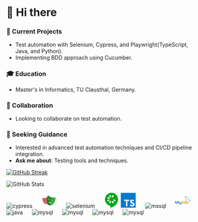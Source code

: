 # 👋 Hi there

### 🔭 Current Projects
- Test automation with Selenium, Cypress, and Playwright(TypeScript, Java, and Python).
- Implementing BDD approach using Cucumber.

### 🎓 Education
- Master's in Informatics, TU Clausthal, Germany.

### 🤝 Collaboration
- Looking to collaborate on test automation.

### 🤔 Seeking Guidance
- Interested in advanced test automation techniques and CI/CD pipeline integration.
- **Ask me about**: Testing tools and techniques.


[![GitHub Streak](https://streak-stats.demolab.com?user=mib-coding&theme=whatsapp-dark2&card_width=467)](https://git.io/streak-stats)

![GitHub Stats](https://github-readme-stats.vercel.app/api?username=mib-coding&show_icons=true&bg_color=121212&title_color=00BFFF&text_color=25D366&icon_color=D3D3D3)

<p align="left">
  <img src="https://raw.githubusercontent.com/simple-icons/simple-icons/6e46ec1fc23b60c8fd0d2f2ff46db82e16dbd75f/icons/cypress.svg" alt="cypress" width="40" height="40" style="margin-right: 20px;"/>
  <img src="https://raw.githubusercontent.com/devicons/devicon/master/icons/playwright/playwright-original.svg" alt="playwright" width="40" height="40" style="margin-right: 20px;"/>
  <img src="https://raw.githubusercontent.com/detain/svg-logos/780f25886640cef088af994181646db2f6b1a3f8/svg/selenium-logo.svg" alt="selenium" width="40" height="40" style="margin-right: 20px;"/>
  <img src="https://github.com/devicons/devicon/blob/master/icons/cucumber/cucumber-plain.svg" alt="cucumber" width="40" height="40"/>
  <img src="https://raw.githubusercontent.com/devicons/devicon/master/icons/typescript/typescript-original.svg" alt="typescript" width="40" height="40" style="margin-right: 20px;"/>
  <img src="https://www.svgrepo.com/show/303229/microsoft-sql-server-logo.svg" alt="mssql" width="40" height="40" style="margin-right: 20px;"/>
  <img src="https://raw.githubusercontent.com/devicons/devicon/master/icons/mysql/mysql-original-wordmark.svg" alt="mysql" width="40" height="40" style="margin-right: 20px;"/>
  <img src="https://www.svgrepo.com/show/184143/java.svg" alt="java" width="40" height="40" style="margin-right: 20px;"/>
  <img src="https://www.svgrepo.com/show/349419/javascript.svg" alt="mysql" width="40" height="40" style="margin-right: 20px;"/>
  <img src="https://www.svgrepo.com/show/354259/react.svg" alt="mysql" width="40" height="40" style="margin-right: 20px;"/>
  <img src="https://www.svgrepo.com/show/354238/python.svg" alt="mysql" width="40" height="40" style="margin-right: 20px;"/>
  <img src="https://www.svgrepo.com/show/349342/docker.svg" alt="mysql" width="40" height="40" style="margin-right: 20px;"/>

</p>
